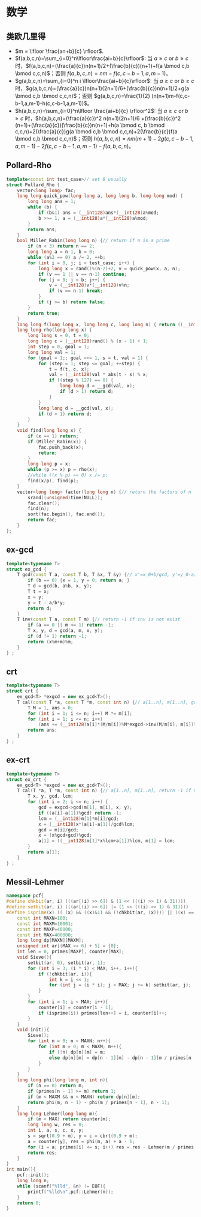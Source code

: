 # 数学

## 类欧几里得

* $m = \lfloor \frac{an+b}{c} \rfloor$.
* $f(a,b,c,n)=\sum_{i=0}^n\lfloor\frac{ai+b}{c}\rfloor$: 当 $a \ge c$ or $b \ge c$ 时，$f(a,b,c,n)=(\frac{a}{c})n(n+1)/2+(\frac{b}{c})(n+1)+f(a \bmod c,b \bmod c,c,n)$；否则 $f(a,b,c,n)=nm-f(c,c-b-1,a,m-1)$。
* $g(a,b,c,n)=\sum_{i=0}^n i \lfloor\frac{ai+b}{c}\rfloor$: 当 $a \ge c$ or $b \ge c$ 时，$g(a,b,c,n)=(\frac{a}{c})n(n+1)(2n+1)/6+(\frac{b}{c})n(n+1)/2+g(a \bmod c,b \bmod c,c,n)$；否则 $g(a,b,c,n)=\frac{1}{2} (n(n+1)m-f(c,c-b-1,a,m-1)-h(c,c-b-1,a,m-1))$。
* $h(a,b,c,n)=\sum_{i=0}^n\lfloor \frac{ai+b}{c} \rfloor^2$: 当 $a \ge c$ or $b \ge c$ 时，$h(a,b,c,n)=(\frac{a}{c})^2 n(n+1)(2n+1)/6 +(\frac{b}{c})^2 (n+1)+(\frac{a}{c})(\frac{b}{c})n(n+1)+h(a \bmod c, b \bmod c,c,n)+2(\frac{a}{c})g(a \bmod c,b \bmod c,c,n)+2(\frac{b}{c})f(a \bmod c,b \bmod c,c,n)$；否则 $h(a,b,c,n)=nm(m+1)-2g(c,c-b-1,a,m-1)-2f(c,c-b-1,a,m-1)-f(a,b,c,n)$。

## Pollard-Rho

```cpp
template<const int test_case>// set 8 usually
struct Pollard_Rho {
    vector<long long> fac;
    long long quick_pow(long long a, long long b, long long mod) {
        long long ans = 1;
        while (b) {
            if (b&1) ans = (__int128)ans*(__int128)a%mod;
            b >>= 1, a = (__int128)a*(__int128)a%mod;
        }
        return ans;
    }
    bool Miller_Rabin(long long n) {// return if n is a prime
        if (n < 3) return n == 2;
        long long a = n-1, b = 0;
        while (a%2 == 0) a /= 2, ++b;
        for (int i = 0, j; i < test_case; i++) {
            long long x = rand()%(n-2)+2, v = quick_pow(x, a, n);
            if (v == 1 || v == n-1) continue;
            for (j = 0; j < b; j++) {
                v = (__int128)v*(__int128)v%n;
                if (v == n-1) break;
            }
            if (j >= b) return false;
        }
        return true;
    }
    long long f(long long x, long long c, long long n) { return ((__int128)x * x + c) % n; }
    long long rho(long long x) {
        long long s = 0, t = 0;
        long long c = (__int128)rand() % (x - 1) + 1;
        int step = 0, goal = 1;
        long long val = 1;
        for (goal = 1;; goal <<= 1, s = t, val = 1) {
            for (step = 1; step <= goal; ++step) {
                t = f(t, c, x);
                val = (__int128)val * abs(t - s) % x;
                if ((step % 127) == 0) {
                    long long d = __gcd(val, x);
                    if (d > 1) return d;
                }
            }
            long long d = __gcd(val, x);
            if (d > 1) return d;
        }
    }
    void find(long long x) {
        if (x == 1) return;
        if (Miller_Rabin(x)) {
            fac.push_back(x);
            return;
        }
        long long p = x;
        while (p >= x) p = rho(x);
        //while ((x % p) == 0) x /= p;
        find(x/p), find(p);
    }
    vector<long long> factor(long long n) {// return the factors of n
        srand((unsigned)time(NULL));
        fac.clear();
        find(n);
        sort(fac.begin(), fac.end());
        return fac;
    }
};
```

## ex-gcd
```cpp
template<typename T>
struct ex_gcd {
    T gcd(const T a, const T b, T &x, T &y) {// x'=x_0+b/gcd, y'=y_0-a/gcd 
        if (b == 0) {x = 1, y = 0; return a; }
        T d = gcd(b, a%b, x, y);
        T t = x;
        x = y;
        y = t - a/b*y;
        return d;
    }
    T inv(const T a, const T m) {// return -1 if inv is not exist
        if (a == 0 || m <= 1) return -1;
        T x, y, d = gcd(a, m, x, y);
        if (d != 1) return -1;
        return (x%m+m)%m;
    }
} ;
```

## crt
```cpp
template<typename T>
struct crt {
    ex_gcd<T> *exgcd = new ex_gcd<T>();
    T cal(const T *a, const T *m, const int n) {// a[1..n], m[1..n], gcd(m_i) = 1
        T M = 1, ans = 0;
        for (int i = 1; i <= n; i++) M *= m[i];
        for (int i = 1; i <= n; i++)
            (ans += (__int128)a[i]*(M/m[i])%M*exgcd->inv(M/m[i], m[i])%M) %= M;
        return ans;
    }
} ;
```

## ex-crt
```cpp
template<typename T>
struct ex_crt {
    ex_gcd<T> *exgcd = new ex_gcd<T>();
    T cal(T *a, T *m, const int n) {// a[1..n], m[1..n], return -1 if no ans
        T x, y, gcd, lcm;
        for (int i = 2; i <= n; i++) {
            gcd = exgcd->gcd(m[1], m[i], x, y);
            if ((a[i]-a[1])%gcd) return -1;
            lcm = (__int128)m[1]*m[i]/gcd;
            x = (__int128)x*(a[i]-a[1])/gcd%lcm;
            gcd = m[i]/gcd;
            x = (x%gcd+gcd)%gcd;
            a[1] = ((__int128)m[1]*x%lcm+a[1])%lcm, m[1] = lcm;
        }
        return a[1];
    }
} ;
```

## Messil-Lehmer
```c++
namespace pcf{
#define chkbit(ar, i) (((ar[(i) >> 6]) & (1 << (((i) >> 1) & 31))))
#define setbit(ar, i) (((ar[(i) >> 6]) |= (1 << (((i) >> 1) & 31))))
#define isprime(x) (( (x) && ((x)&1) && (!chkbit(ar, (x)))) || ((x) == 2))
    const int MAXN=100;
    const int MAXM=10001;
    const int MAXP=40000;
    const int MAX=400000;
    long long dp[MAXN][MAXM];
    unsigned int ar[(MAX >> 6) + 5] = {0};
    int len = 0, primes[MAXP], counter[MAX];
    void Sieve(){
        setbit(ar, 0), setbit(ar, 1);
        for (int i = 3; (i * i) < MAX; i++, i++){
            if (!chkbit(ar, i)){
                int k = i << 1;
                for (int j = (i * i); j < MAX; j += k) setbit(ar, j);
            }
        }
        for (int i = 1; i < MAX; i++){
            counter[i] = counter[i - 1];
            if (isprime(i)) primes[len++] = i, counter[i]++;
        }
    }
    void init(){
        Sieve();
        for (int n = 0; n < MAXN; n++){
            for (int m = 0; m < MAXM; m++){
                if (!n) dp[n][m] = m;
                else dp[n][m] = dp[n - 1][m] - dp[n - 1][m / primes[n - 1]];
            }
        }
    }
    long long phi(long long m, int n){
        if (n == 0) return m;
        if (primes[n - 1] >= m) return 1;
        if (m < MAXM && n < MAXN) return dp[n][m];
        return phi(m, n - 1) - phi(m / primes[n - 1], n - 1);
    }
    long long Lehmer(long long m){
        if (m < MAX) return counter[m];
        long long w, res = 0;
        int i, a, s, c, x, y;
        s = sqrt(0.9 + m), y = c = cbrt(0.9 + m);
        a = counter[y], res = phi(m, a) + a - 1;
        for (i = a; primes[i] <= s; i++) res = res - Lehmer(m / primes[i]) + Lehmer(primes[i]) - 1;
        return res;
    }
}
int main(){
    pcf::init();
    long long n;
    while (scanf("%lld", &n) != EOF){
        printf("%lld\n",pcf::Lehmer(n));
    }
    return 0;
}
```